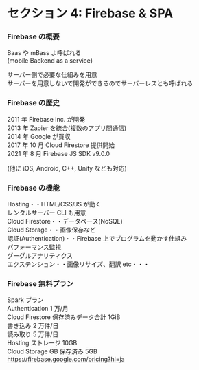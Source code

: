# セクション 4: Firebase & SPA

### Firebase の概要

Baas や mBass よ呼ばれる<br>
(mobile Backend as a service)<br>

サーバー側で必要な仕組みを用意<br>
サーバーを用意しないで開発ができるのでサーバーレスとも呼ばれる<br>

### Firebase の歴史

2011 年 Firebase Inc. が開発<br>
2013 年 Zapier を統合(複数のアプリ間通信)<br>
2014 年 Google が買収<br>
2017 年 10 月 Cloud Firestore 提供開始<br>
2021 年 8 月 Firebase JS SDK v9.0.0<br>

(他に iOS, Android, C++, Unity なども対応)<br>

### Firebase の機能

Hosting・・HTML/CSS/JS が動く<br>
レンタルサーバー CLI も用意<br>
Cloud Firestore・・データベース(NoSQL)<br>
Cloud Storage・・画像保存など<br>
認証(Authentication)・・Firebase 上でプログラムを動かす仕組み<br>
パフォーマンス監視<br>
グーグルアナリティクス<br>
エクステンション・・画像リサイズ、翻訳 etc・・・<br>

### Firebase 無料プラン

Spark プラン<br>
Authentication 1 万/月<br>
Cloud Firestore 保存済みデータ合計 1GiB<br>
書き込み 2 万件/日<br>
読み取り 5 万件/日<br>
Hosting ストレージ 10GB<br>
Cloud Storage GB 保存済み 5GB<br>
https://firebase.google.com/pricing?hl=ja<br>

